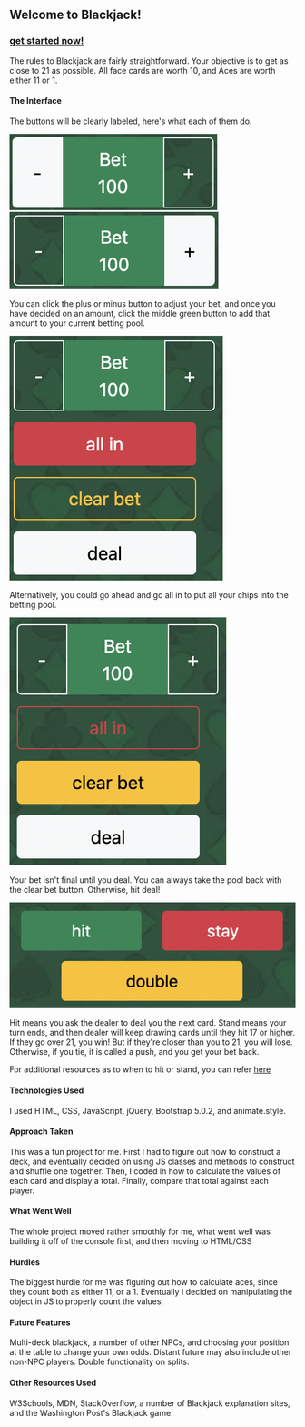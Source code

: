 ## Welcome to Blackjack!

### [get started now!](https://francis-project-one.netlify.app/)

The rules to Blackjack are fairly straightforward. Your objective is to get as close to 21 as possible. All face cards are worth 10, and Aces are worth either 11 or 1.

#### The Interface

The buttons will be clearly labeled, here's what each of them do.

![Bet Minus Button](/assets/readme-info/bet-minus.png) ![Bet Plus Button](/assets/readme-info/bet-plus.png)

You can click the plus or minus button to adjust your bet, and once you have decided on an amount, click the middle green button to add that amount to your current betting pool.

![All In Button](/assets/readme-info/all-in.png)

Alternatively, you could go ahead and go all in to put all your chips into the betting pool.

![Clear Bet Button](/assets/readme-info/clear-bet.png)

Your bet isn't final until you deal. You can always take the pool back with the clear bet button. Otherwise, hit deal!

![Hit Stand Double Buttons](/assets/readme-info/hit-stay-double.png)

Hit means you ask the dealer to deal you the next card. Stand means your turn ends, and then dealer will keep drawing cards until they hit 17 or higher. If they go over 21, you win! But if they're closer than you to 21, you will lose. Otherwise, if you tie, it is called a push, and you get your bet back.

For additional resources as to when to hit or stand, you can refer [here](https://blog.betway.com/casino/blackjack-strategy-101-what-is-the-hit-stand-betting-system/)

#### Technologies Used

I used HTML, CSS, JavaScript, jQuery, Bootstrap 5.0.2, and animate.style.

#### Approach Taken

This was a fun project for me. First I had to figure out how to construct a deck, and eventually decided on using JS classes and methods to construct and shuffle one together. Then, I coded in how to calculate the values of each card and display a total. Finally, compare that total against each player. 

#### What Went Well

The whole project moved rather smoothly for me, what went well was building it off of the console first, and then moving to HTML/CSS

#### Hurdles

The biggest hurdle for me was figuring out how to calculate aces, since they count both as either 11, or a 1. Eventually I decided on manipulating the object in JS to properly count the values.

#### Future Features

Multi-deck blackjack, a number of other NPCs, and choosing your position at the table to change your own odds. Distant future may also include other non-NPC players. Double functionality on splits.

#### Other Resources Used

W3Schools, MDN, StackOverflow, a number of Blackjack explanation sites, and the Washington Post's Blackjack game.